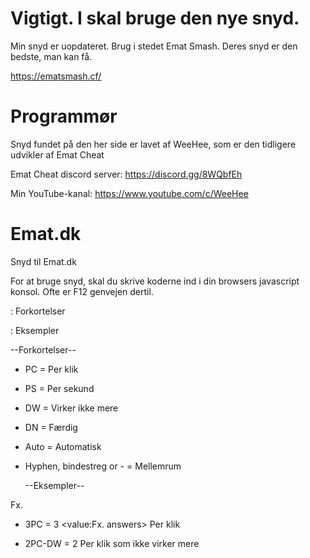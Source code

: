 # Vigtigt. I skal bruge den nye snyd.

Min snyd er uopdateret. Brug i stedet Emat Smash. Deres snyd er den bedste, man kan få.

https://ematsmash.cf/


# Programmør

Snyd fundet på den her side er lavet af WeeHee, som er den tidligere udvikler af Emat Cheat


Emat Cheat discord server: 
https://discord.gg/8WQbfEh

Min YouTube-kanal:
https://www.youtube.com/c/WeeHee



# Emat.dk
Snyd til Emat.dk

For at bruge snyd, skal du skrive koderne ind i din browsers javascript konsol. Ofte er F12 genvejen dertil.

: Forkortelser

: Eksempler




  --Forkortelser--

- PC = Per klik

- PS = Per sekund

- DW = Virker ikke mere

- DN = Færdig      

- Auto = Automatisk

- Hyphen, bindestreg or - = Mellemrum

  --Eksempler--

Fx. 

- 3PC = 3 <value:Fx. answers> Per klik
 
- 2PC-DW = 2 Per klik som ikke virker mere

